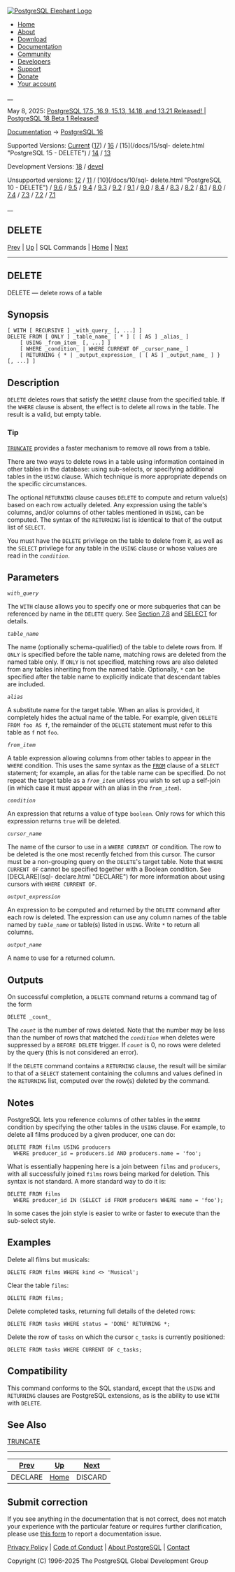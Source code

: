 [ ![PostgreSQL Elephant Logo](/media/img/about/press/elephant.png) ](/)

  * [Home](/ "Home")
  * [About](/about/ "About")
  * [Download](/download/ "Download")
  * [Documentation](/docs/ "Documentation")
  * [Community](/community/ "Community")
  * [Developers](/developer/ "Developers")
  * [Support](/support/ "Support")
  * [Donate](/about/donate/ "Donate")
  * [Your account](/account/ "Your account")

__

May 8, 2025: [ PostgreSQL 17.5, 16.9, 15.13, 14.18, and 13.21 Released! ](/about/news/postgresql-175-169-1513-1418-and-1321-released-3072/) | [ PostgreSQL 18 Beta 1 Released! ](/about/news/postgresql-18-beta-1-released-3070/)

[Documentation](/docs/ "Documentation") -> [PostgreSQL
16](/docs/16/index.html)

Supported Versions: [Current](/docs/current/sql-delete.html "PostgreSQL 17 -
DELETE") ([17](/docs/17/sql-delete.html "PostgreSQL 17 - DELETE")) /
[16](/docs/16/sql-delete.html "PostgreSQL 16 - DELETE") / [15](/docs/15/sql-
delete.html "PostgreSQL 15 - DELETE") / [14](/docs/14/sql-delete.html
"PostgreSQL 14 - DELETE") / [13](/docs/13/sql-delete.html "PostgreSQL 13 -
DELETE")

Development Versions: [18](/docs/18/sql-delete.html "PostgreSQL 18 - DELETE")
/ [devel](/docs/devel/sql-delete.html "PostgreSQL devel - DELETE")

Unsupported versions: [12](/docs/12/sql-delete.html "PostgreSQL 12 - DELETE")
/ [11](/docs/11/sql-delete.html "PostgreSQL 11 - DELETE") / [10](/docs/10/sql-
delete.html "PostgreSQL 10 - DELETE") / [9.6](/docs/9.6/sql-delete.html
"PostgreSQL 9.6 - DELETE") / [9.5](/docs/9.5/sql-delete.html "PostgreSQL 9.5 -
DELETE") / [9.4](/docs/9.4/sql-delete.html "PostgreSQL 9.4 - DELETE") /
[9.3](/docs/9.3/sql-delete.html "PostgreSQL 9.3 - DELETE") /
[9.2](/docs/9.2/sql-delete.html "PostgreSQL 9.2 - DELETE") /
[9.1](/docs/9.1/sql-delete.html "PostgreSQL 9.1 - DELETE") /
[9.0](/docs/9.0/sql-delete.html "PostgreSQL 9.0 - DELETE") /
[8.4](/docs/8.4/sql-delete.html "PostgreSQL 8.4 - DELETE") /
[8.3](/docs/8.3/sql-delete.html "PostgreSQL 8.3 - DELETE") /
[8.2](/docs/8.2/sql-delete.html "PostgreSQL 8.2 - DELETE") /
[8.1](/docs/8.1/sql-delete.html "PostgreSQL 8.1 - DELETE") /
[8.0](/docs/8.0/sql-delete.html "PostgreSQL 8.0 - DELETE") /
[7.4](/docs/7.4/sql-delete.html "PostgreSQL 7.4 - DELETE") /
[7.3](/docs/7.3/sql-delete.html "PostgreSQL 7.3 - DELETE") /
[7.2](/docs/7.2/sql-delete.html "PostgreSQL 7.2 - DELETE") /
[7.1](/docs/7.1/sql-delete.html "PostgreSQL 7.1 - DELETE")

__

DELETE  
---  
[Prev](sql-declare.html "DECLARE")  | [Up](sql-commands.html "SQL Commands") | SQL Commands | [Home](index.html "PostgreSQL 16.9 Documentation") |  [Next](sql-discard.html "DISCARD")  
  
* * *

## DELETE

DELETE — delete rows of a table

## Synopsis

    
    
    [ WITH [ RECURSIVE ] _with_query_ [, ...] ]
    DELETE FROM [ ONLY ] _table_name_ [ * ] [ [ AS ] _alias_ ]
        [ USING _from_item_ [, ...] ]
        [ WHERE _condition_ | WHERE CURRENT OF _cursor_name_ ]
        [ RETURNING { * | _output_expression_ [ [ AS ] _output_name_ ] } [, ...] ]
    

## Description

`DELETE` deletes rows that satisfy the `WHERE` clause from the specified
table. If the `WHERE` clause is absent, the effect is to delete all rows in
the table. The result is a valid, but empty table.

### Tip

[`TRUNCATE`](sql-truncate.html "TRUNCATE") provides a faster mechanism to
remove all rows from a table.

There are two ways to delete rows in a table using information contained in
other tables in the database: using sub-selects, or specifying additional
tables in the `USING` clause. Which technique is more appropriate depends on
the specific circumstances.

The optional `RETURNING` clause causes `DELETE` to compute and return value(s)
based on each row actually deleted. Any expression using the table's columns,
and/or columns of other tables mentioned in `USING`, can be computed. The
syntax of the `RETURNING` list is identical to that of the output list of
`SELECT`.

You must have the `DELETE` privilege on the table to delete from it, as well
as the `SELECT` privilege for any table in the `USING` clause or whose values
are read in the _`condition`_.

## Parameters

_`with_query`_

    

The `WITH` clause allows you to specify one or more subqueries that can be
referenced by name in the `DELETE` query. See [Section 7.8](queries-with.html
"7.8. WITH Queries \(Common Table Expressions\)") and [SELECT](sql-select.html
"SELECT") for details.

_`table_name`_

    

The name (optionally schema-qualified) of the table to delete rows from. If
`ONLY` is specified before the table name, matching rows are deleted from the
named table only. If `ONLY` is not specified, matching rows are also deleted
from any tables inheriting from the named table. Optionally, `*` can be
specified after the table name to explicitly indicate that descendant tables
are included.

_`alias`_

    

A substitute name for the target table. When an alias is provided, it
completely hides the actual name of the table. For example, given `DELETE FROM
foo AS f`, the remainder of the `DELETE` statement must refer to this table as
`f` not `foo`.

_`from_item`_

    

A table expression allowing columns from other tables to appear in the `WHERE`
condition. This uses the same syntax as the [`FROM`](sql-select.html#SQL-FROM
"FROM Clause") clause of a `SELECT` statement; for example, an alias for the
table name can be specified. Do not repeat the target table as a _`from_item`_
unless you wish to set up a self-join (in which case it must appear with an
alias in the _`from_item`_).

_`condition`_

    

An expression that returns a value of type `boolean`. Only rows for which this
expression returns `true` will be deleted.

_`cursor_name`_

    

The name of the cursor to use in a `WHERE CURRENT OF` condition. The row to be
deleted is the one most recently fetched from this cursor. The cursor must be
a non-grouping query on the `DELETE`'s target table. Note that `WHERE CURRENT
OF` cannot be specified together with a Boolean condition. See [DECLARE](sql-
declare.html "DECLARE") for more information about using cursors with `WHERE
CURRENT OF`.

_`output_expression`_

    

An expression to be computed and returned by the `DELETE` command after each
row is deleted. The expression can use any column names of the table named by
_`table_name`_ or table(s) listed in `USING`. Write `*` to return all columns.

_`output_name`_

    

A name to use for a returned column.

## Outputs

On successful completion, a `DELETE` command returns a command tag of the form

    
    
    DELETE _count_
    

The _`count`_ is the number of rows deleted. Note that the number may be less
than the number of rows that matched the _`condition`_ when deletes were
suppressed by a `BEFORE DELETE` trigger. If _`count`_ is 0, no rows were
deleted by the query (this is not considered an error).

If the `DELETE` command contains a `RETURNING` clause, the result will be
similar to that of a `SELECT` statement containing the columns and values
defined in the `RETURNING` list, computed over the row(s) deleted by the
command.

## Notes

PostgreSQL lets you reference columns of other tables in the `WHERE` condition
by specifying the other tables in the `USING` clause. For example, to delete
all films produced by a given producer, one can do:

    
    
    DELETE FROM films USING producers
      WHERE producer_id = producers.id AND producers.name = 'foo';
    

What is essentially happening here is a join between `films` and `producers`,
with all successfully joined `films` rows being marked for deletion. This
syntax is not standard. A more standard way to do it is:

    
    
    DELETE FROM films
      WHERE producer_id IN (SELECT id FROM producers WHERE name = 'foo');
    

In some cases the join style is easier to write or faster to execute than the
sub-select style.

## Examples

Delete all films but musicals:

    
    
    DELETE FROM films WHERE kind <> 'Musical';
    

Clear the table `films`:

    
    
    DELETE FROM films;
    

Delete completed tasks, returning full details of the deleted rows:

    
    
    DELETE FROM tasks WHERE status = 'DONE' RETURNING *;
    

Delete the row of `tasks` on which the cursor `c_tasks` is currently
positioned:

    
    
    DELETE FROM tasks WHERE CURRENT OF c_tasks;
    

## Compatibility

This command conforms to the SQL standard, except that the `USING` and
`RETURNING` clauses are PostgreSQL extensions, as is the ability to use `WITH`
with `DELETE`.

## See Also

[TRUNCATE](sql-truncate.html "TRUNCATE")

* * *

[Prev](sql-declare.html "DECLARE")  | [Up](sql-commands.html "SQL Commands") |  [Next](sql-discard.html "DISCARD")  
---|---|---  
DECLARE  | [Home](index.html "PostgreSQL 16.9 Documentation") |  DISCARD  
  
## Submit correction

If you see anything in the documentation that is not correct, does not match
your experience with the particular feature or requires further clarification,
please use [this form](/account/comments/new/16/sql-delete.html/) to report a
documentation issue.

[Privacy Policy](/about/privacypolicy) | [Code of Conduct](/about/policies/coc/) | [About PostgreSQL](/about/) | [Contact](/about/contact/)  

Copyright (C) 1996-2025 The PostgreSQL Global Development Group

